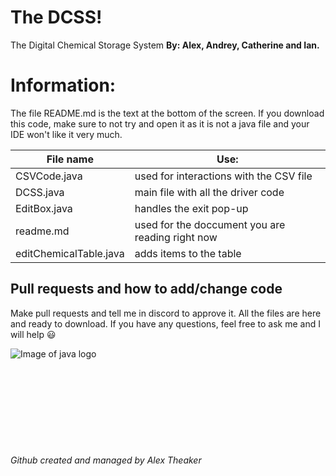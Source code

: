 # The DCSS!
The Digital Chemical Storage System
**By: Alex, Andrey, Catherine and Ian.**

# Information:
The file README.md is the text at the bottom of the screen. If you download this code, make sure to not try and open it as it is not a java file and your IDE won't like it very much.


File name |Use:
------------ | -------------
CSVCode.java   | used for interactions with the CSV file
DCSS.java  | main file with all the driver code
EditBox.java |  handles the exit pop-up
readme.md | used for the doccument you are reading right now
editChemicalTable.java  | adds items to the table



## Pull requests and how to add/change code
Make pull requests and tell me in discord to approve it. All the files are here and ready to download. If you have any questions, feel free to ask me and I will help :smiley:


![Image of java logo](https://cdn.iconscout.com/icon/free/png-256/java-60-1174953.png)
\
\
\
\
\
\
\
\
\
\
*Github created and managed by Alex Theaker*
